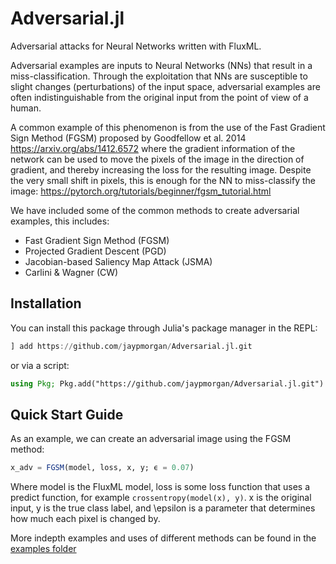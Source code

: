 # Adversarial.jl

Adversarial attacks for Neural Networks written with FluxML.

Adversarial examples are inputs to Neural Networks (NNs) that result in a miss-classification. Through the exploitation that NNs are susceptible to slight changes (perturbations) of the input space, adversarial examples are often indistinguishable from the original input from the point of view of a human.

A common example of this phenomenon is from the use of the Fast Gradient Sign Method (FGSM) proposed by Goodfellow et al. 2014 https://arxiv.org/abs/1412.6572 where the gradient information of the network can be used to move the pixels of the image in the direction of gradient, and thereby increasing the loss for the resulting image. Despite the very small shift in pixels, this is enough for the NN to miss-classify the image: https://pytorch.org/tutorials/beginner/fgsm_tutorial.html

We have included some of the common methods to create adversarial examples, this includes:

- Fast Gradient Sign Method (FGSM)
- Projected Gradient Descent (PGD)
- Jacobian-based Saliency Map Attack (JSMA)
- Carlini & Wagner (CW)

## Installation

You can install this package through Julia's package manager in the REPL:

```julia
] add https://github.com/jaypmorgan/Adversarial.jl.git
```

or via a script:

```julia
using Pkg; Pkg.add("https://github.com/jaypmorgan/Adversarial.jl.git")
```

## Quick Start Guide

As an example, we can create an adversarial image using the FGSM method: 

```julia
x_adv = FGSM(model, loss, x, y; ϵ = 0.07)
```

Where model is the FluxML model, loss is some loss function that uses a predict function, for example `crossentropy(model(x), y)`. x is the original input, y is the true class label, and \epsilon is a parameter that determines how much each pixel is changed by.

More indepth examples and uses of different methods can be found in the [examples folder](examples/markdown)
